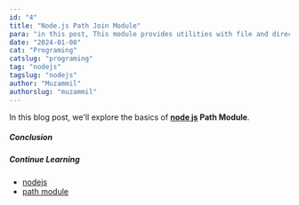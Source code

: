 ```yaml
---
id: "4"
title: "Node.js Path Join Module"
para: "in this post, This module provides utilities with file and directory paths."
date: "2024-01-08"
cat: "Programing"
catslug: "programing"
tag: "nodejs"
tagslug: "nodejs"
author: "Muzammil"
authorslug: "muzammil"
---
```


In this blog post, we'll explore the basics of **[node js](https://nodejs.org/en) Path Module**.

##### Conclusion


##### Continue Learning

* [nodejs](/)
* [path module](/)